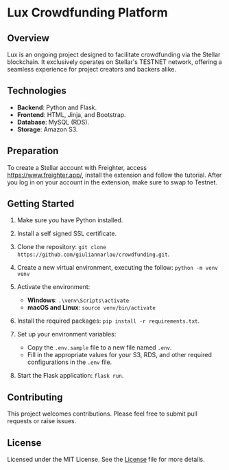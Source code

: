 # Lux Crowdfunding Platform

## Overview

Lux is an ongoing project designed to facilitate crowdfunding via the Stellar blockchain. It exclusively operates on Stellar's TESTNET network, offering a seamless experience for project creators and backers alike.

## Technologies

- **Backend**: Python and Flask.
- **Frontend**: HTML, Jinja, and Bootstrap.
- **Database**: MySQL (RDS).
- **Storage**: Amazon S3.

## Preparation

To create a Stellar account with Freighter, access https://www.freighter.app/, install the extension and follow the tutorial. After you log in on your account in the extension, make sure to swap to Testnet.

## Getting Started

1. Make sure you have Python installed.

2. Install a self signed SSL certificate.

3. Clone the repository:
`git clone https://github.com/giuliannarlau/crowdfunding.git`.

4. Create a new virtual environment, executing the follow:
`python -m venv venv`

5. Activate the environment:
   - **Windows**: `.\venv\Scripts\activate`
   - **macOS and Linux**: `source venv/bin/activate`

6. Install the required packages: 
`pip install -r requirements.txt`.

7. Set up your environment variables:
   - Copy the `.env.sample` file to a new file named `.env`.
   - Fill in the appropriate values for your S3, RDS, and other required configurations in the `.env` file.

8. Start the Flask application: `flask run`.


## Contributing

This project welcomes contributions. Please feel free to submit pull requests or raise issues.

## License

Licensed under the MIT License. See the [License](LICENSE.txt) file for more details.


